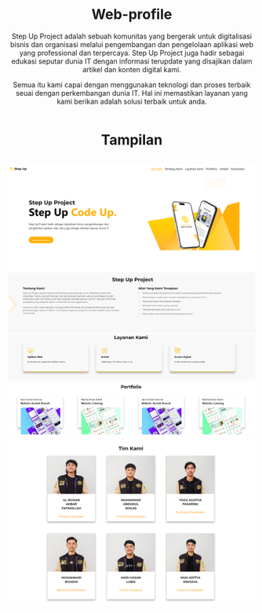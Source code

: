 

<div align="center">
  <h1>Web-profile</h1>
  <p>Step Up Project adalah sebuah komunitas yang bergerak untuk digitalisasi bisnis dan organisasi melalui pengembangan dan pengelolaan aplikasi web yang professional dan terpercaya. Step Up Project juga hadir sebagai edukasi seputar dunia IT dengan informasi terupdate yang disajikan dalam artikel dan konten digital kami.
</p>
  <p>Semua itu kami capai dengan menggunakan teknologi dan proses terbaik seuai dengan perkembangan dunia IT. Hal ini memastikan layanan yang kami berikan adalah solusi terbaik untuk anda.</p>
  
</div>

<div align="center" style="display: flex; justify-content: center;">
  <h1>Tampilan</h1>
</div>


<div align="center">

  <img src="./docs/docs1.png" alt="docs1" width="720"><br>
  <img src="./docs/docs2.png" alt="docs2" width="720"><br>
  <img src="./docs/docs3.png" alt="docs3" width="720"><br>
  <img src="./docs/docs4.png" alt="docs4" width="720"><br>
</div>


<br>
